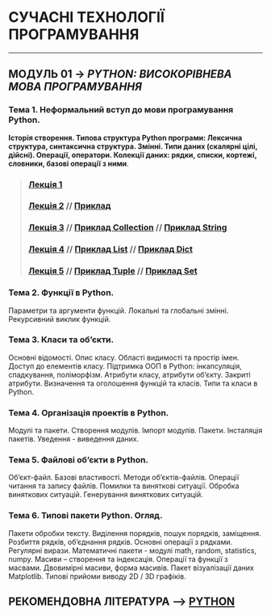# **СУЧАСНІ ТЕХНОЛОГІЇ ПРОГРАМУВАННЯ**
***
## **МОДУЛЬ 01** -> *PYTHON: ВИСОКОРІВНЕВА МОВА ПРОГРАМУВАННЯ*
### **Тема 1. Неформальний вступ до мови програмування Python**.  
**Історія створення. Типова структура Python програми: Лексична структура, синтаксична структура. Змінні. Типи даних (скалярні цілі, дійсні). Операції, оператори. Колекції даних: рядки, списки, кортежі, словники, базові операції з ними**.
>### [**Лекція 1**](/Lections/Modulo_1/2020_MPT_Lec_01_.pdf)
>### [**Лекція 2**](/Lections/Modulo_1/2020_MPT_Lec_02_.pdf)  // [**Приклад**](/Lections/Modulo_1/EXAMPL_LEC_02_PYTHON_01.ipynb)
>### [**Лекція 3**](/Lections/Modulo_1/2020_MPT_Lec_03_.pdf) //  [**Приклад Collection**](/Lections/Modulo_1/EXAMPL_LEC_03_PYTHON_02_Collect.ipynb) // [**Приклад String**](/Lections/Modulo_1/EXAMPL_LEC_03_PYTHON_02_String.ipynb)
>### [**Лекція 4**](/Lections/Modulo_1/2020_MPT_Lec_04_.pdf) //  [**Приклад List**](/Lections/Modulo_1/EXAMPL_LEC_04_PYTHON_03_List.ipynb) // [**Приклад Dict**](/Lections/Modulo_1/EXAMPL_LEC_04_PYTHON_03_Dict.ipynb)
>### [**Лекція 5**](/Lections/Modulo_1/2020_MPT_Lec_05_.pdf) //  [**Приклад Tuple**](/Lections/Modulo_1/EXAMPL_LEC_05_PYTHON_04_Tuple.ipynb) // [**Приклад Set**](/Lections/Modulo_1/EXAMPL_LEC_05_PYTHON_04_Set.ipynb)

### **Тема 2. Функції в Python.**
Параметри та аргументи функцій. Локальні та глобальні змінні. Рекурсивний виклик функцій.
### **Тема 3. Класи та об’єкти.**
Основні відомості. Опис класу. Області видимості та простір імен. Доступ до елементів класу. Підтримка ООП в  Python: інкапсуляція, спадкування, поліморфізм. Атрибути класу, атрибути об’єкту. Закриті атрибути. Визначення та оголошення функцій та класів. Типи та класи в Python.
### **Тема 4. Організація проектів в Python.**
Модулі та пакети. Створення модулів. Імпорт модулів. Пакети. Інсталяція пакетів. Уведення - виведення даних.  
### **Тема 5. Файлові об’єкти в Python.**
Об’єкт-файл. Базові властивості. Методи об’єктів-файлів. Операції 	читання та запису файлів. Помилки та виняткові ситуації. Обробка виняткових ситуацій. Генерування виняткових ситуацій.
### **Тема 6. Типові пакети Python. Огляд.**
Пакети обробки тексту. Виділення порядків, пошук порядків, заміщення. Розбиття рядків, об’єднання рядків. Основні операції з рядками. Регулярні вирази.
Математичні пакети - модулі  math, random, statistics, numpy. Масиви – створення та індексація. Операції та функції з масвами. Двовимірні масиви, форма масивів.
Пакет візуалізації даних Matplotlib. Типові прийоми виводу 2D / 3D графіків.

## **РЕКОМЕНДОВНА ЛІТЕРАТУРА** --> [**PYTHON**](/Biblio/PYTHON_books_.md)
